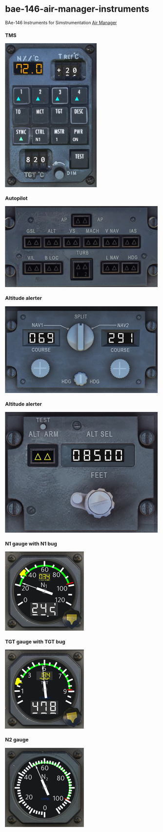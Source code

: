# bae-146-air-manager-instruments
BAe-146 Instruments for Simstrumentation [Air Manager](https://siminnovations.com/3-about-air-manager)

### TMS
<img src="https://raw.githubusercontent.com/callebstrom/bae-146-air-manager-instruments/master/src/tms/preview.png" width="300" />

### Autopilot
<img src="https://raw.githubusercontent.com/callebstrom/bae-146-air-manager-instruments/master/src/autopilot/preview.png" width="500" />

### Altitude alerter
<img src="https://raw.githubusercontent.com/callebstrom/bae-146-air-manager-instruments/master/src/hdg_course/preview.png" width="500" />

### Altitude alerter
<img src="https://github.com/callebstrom/bae-146-air-manager-instruments/raw/master/src/altitude_alerter/preview.png" width="500" />

### N1 gauge with N1 bug
![preview](https://github.com/callebstrom/bae-146-air-manager-instruments/raw/master/src/n1_gauge/preview.png)

### TGT gauge with TGT bug
![preview](https://github.com/callebstrom/bae-146-air-manager-instruments/raw/master/src/tgt_gauge/preview.png)

### N2 gauge
![preview](https://github.com/callebstrom/bae-146-air-manager-instruments/raw/master/src/n2_gauge/preview.png)
